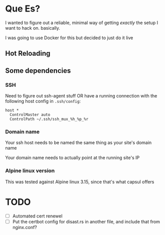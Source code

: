 # Que Es?

I wanted to figure out a reliable, minimal way of getting
_exactly_ the setup I want to hack on. basically.

I was going to use Docker for this but decided to just do it live

## Hot Reloading

## Some dependencies

### SSH
Need to figure out ssh-agent stuff OR have a running connection with the
following host config in `.ssh/config`:

```config
host *
  ControlMaster auto
  ControlPath ~/.ssh/ssh_mux_%h_%p_%r
```

### Domain name
Your ssh host needs to be named the same thing as your site's domain name

Your domain name needs to actually point at the running site's IP

### Alpine linux version

This was tested against Alpine linux 3.15, since that's what capsul offers

# TODO
- [ ] Automated cert renewel
- [ ] Put the certbot config for disast.rs in another file, and include that from nginx.conf?
